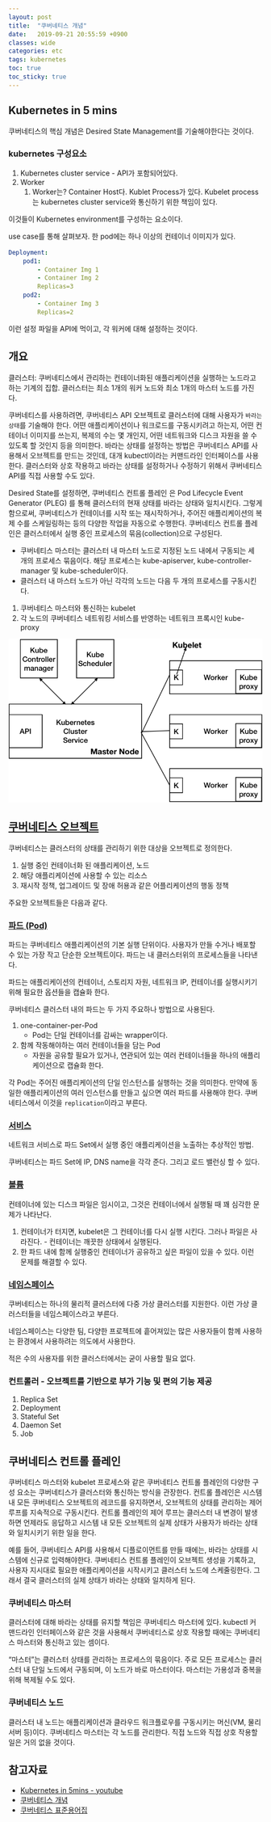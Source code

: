 ```yaml
---
layout: post
title:  "쿠버네티스 개념"
date:   2019-09-21 20:55:59 +0900
classes: wide
categories: etc
tags: kubernetes
toc: true
toc_sticky: true
---
```


## Kubernetes in 5 mins

쿠버네티스의 핵심 개념은 Desired State Management를 기술해야한다는 것이다.

### kubernetes 구성요소

1. Kubernetes cluster service - API가 포함되어있다.
2. Worker
   1. Worker는? Container Host다. Kublet Process가 있다. Kubelet process는 kubernetes cluster service와 통신하기 위한 책임이 있다.

이것들이 Kubernetes environment를 구성하는 요소이다.

use case를 통해 살펴보자.
한 pod에는 하나 이상의 컨테이너 이미지가 있다.

```yaml
Deployment:
    pod1:
        - Container Img 1
        - Container Img 2
        Replicas=3
    pod2:
        - Container Img 3
        Replicas=2
```

이런 설정 파일을 API에 먹이고, 각 워커에 대해 설정하는 것이다.

## 개요

클러스터: 쿠버네티스에서 관리하는 컨테이너화된 애플리케이션을 실행하는 노드라고 하는 기계의 집합. 클러스터는 최소 1개의 워커 노드와 최소 1개의 마스터 노드를 가진다.

쿠버네티스를 사용하려면, 쿠버네티스 API 오브젝트로 클러스터에 대해 사용자가 `바라는 상태`를 기술해야 한다.
어떤 애플리케이션이나 워크로드를 구동시키려고 하는지, 어떤 컨테이너 이미지를 쓰는지, 복제의 수는 몇 개인지, 어떤 네트워크와 디스크 자원을 쓸 수 있도록 할 것인지 등을 의미한다. 바라는 상태를 설정하는 방법은 쿠버네티스 API를 사용해서 오브젝트를 만드는 것인데, 대개 kubectl이라는 커맨드라인 인터페이스를 사용한다. 클러스터와 상호 작용하고 바라는 상태를 설정하거나 수정하기 위해서 쿠버네티스 API를 직접 사용할 수도 있다.

Desired State를 설정하면, 쿠버네티스 컨트롤 플레인 은 Pod Lifecycle Event Generator (PLEG) 를 통해 클러스터의 현재 상태를 바라는 상태와 일치시킨다. 그렇게 함으로써, 쿠버네티스가 컨테이너를 시작 또는 재시작하거나, 주어진 애플리케이션의 복제 수를 스케일링하는 등의 다양한 작업을 자동으로 수행한다. 쿠버네티스 컨트롤 플레인은 클러스터에서 실행 중인 프로세스의 묶음(collection)으로 구성된다.

- 쿠버네티스 마스터는 클러스터 내 마스터 노드로 지정된 노드 내에서 구동되는 세 개의 프로세스 묶음이다. 해당 프로세스는 kube-apiserver, kube-controller-manager 및 kube-scheduler이다.
- 클러스터 내 마스터 노드가 아닌 각각의 노드는 다음 두 개의 프로세스를 구동시킨다.

1. 쿠버네티스 마스터와 통신하는 kubelet
2. 각 노드의 쿠버네티스 네트워킹 서비스를 반영하는 네트워크 프록시인 kube-proxy

![kubernetes concept](/assets/img/kubernetes/k8s-concept.png)

## [쿠버네티스 오브젝트](https://kubernetes.io/docs/concepts/overview/working-with-objects/kubernetes-objects/)

쿠버네티스는 클러스터의 상태를 관리하기 위한 대상을 오브젝트로 정의한다.

1. 실행 중인 컨테이너화 된 애플리케이션, 노드
2. 해당 애플리케이션에 사용할 수 있는 리소스
3. 재시작 정책, 업그레이드 및 장애 허용과 같은 어플리케이션의 행동 정책

주요한 오브젝트들은 다음과 같다.

### [파드 (Pod)](https://kubernetes.io/docs/concepts/workloads/pods/pod-overview/)

파드는 쿠버네티스 애플리케이션의 기본 실행 단위이다. 사용자가 만들 수거나 배포할 수 있는 가장 작고 단순한 오브젝트이다. 파드는 내 클러스터위의 프로세스들을 나타낸다.

파드는 애플리케이션의 컨테이너, 스토리지 자원, 네트워크 IP, 컨테이너를 실행시키기 위해 필요한 옵션들을 캡슐화 한다.

쿠버네티스 클러스터 내의 파드는 두 가지 주요하나 방법으로 사용된다.

1. one-container-per-Pod
   - Pod는 단일 컨테이너를 감싸는 wrapper이다.
2. 함께 작동해야하는 여러 컨테이너들을 담는 Pod
   - 자원을 공유할 필요가 있거나, 연관되어 있는 여러 컨테이너들을 하나의 애플리케이션으로 캡슐화 한다.

각 Pod는 주어진 애플리케이션의 단일 인스턴스를 실행하는 것을 의미한다. 만약에 동일한 애플리케이션의 여러 인스턴스를 만들고 싶으면 여러 파드를 사용해야 한다. 쿠버네티스에서 이것을 `replication`이라고 부른다.

### [서비스](https://kubernetes.io/docs/concepts/services-networking/service/)

네트워크 서비스로 파드 Set에서 실행 중인 애플리케이션을 노출하는 추상적인 방법.

쿠버네티스는 파드 Set에 IP, DNS name을 각각 준다. 그리고 로드 밸런싱 할 수 있다.

### [볼륨](https://kubernetes.io/docs/concepts/storage/volumes/)

컨테이너에 있는 디스크 파일은 임시이고, 그것은 컨테이너에서 실행될 때 꽤 심각한 문제가 나타난다.

1. 컨테이너가 터지면, kubelet은 그 컨테이너를 다시 실행 시킨다. 그러나 파일은 사라진다. - 컨테이너는 깨끗한 상태에서 실행된다.
2. 한 파드 내에 함께 실행중인 컨테이너가 공유하고 싶은 파일이 있을 수 있다. 이런 문제를 해결할 수 있다.

### [네임스페이스](https://kubernetes.io/docs/concepts/overview/working-with-objects/namespaces/)

쿠버네티스는 하나의 물리적 클러스터에 다중 가상 클러스터를 지원한다. 이런 가상 클러스터들을 네임스페이스라고 부른다.

네임스페이스는 다양한 팀, 다양한 프로젝트에 흩어져있는 많은 사용자들이 함께 사용하는 환경에서 사용하려는 의도에서 사용한다.

적은 수의 사용자를 위한 클러스터에서는 굳이 사용할 필요 없다.

### 컨트롤러 - 오브젝트를 기반으로 부가 기능 및 편의 기능 제공

1. Replica Set
2. Deployment
3. Stateful Set
4. Daemon Set
5. Job

## 쿠버네티스 컨트롤 플레인

쿠버네티스 마스터와 kubelet 프로세스와 같은 쿠버네티스 컨트롤 플레인의 다양한 구성 요소는 쿠버네티스가 클러스터와 통신하는 방식을 관장한다. 컨트롤 플레인은 시스템 내 모든 쿠버네티스 오브젝트의 레코드를 유지하면서, 오브젝트의 상태를 관리하는 제어 루프를 지속적으로 구동시킨다. 컨트롤 플레인의 제어 루프는 클러스터 내 변경이 발생하면 언제라도 응답하고 시스템 내 모든 오브젝트의 실제 상태가 사용자가 바라는 상태와 일치시키기 위한 일을 한다.

예를 들어, 쿠버네티스 API를 사용해서 디플로이먼트를 만들 때에는, 바라는 상태를 시스템에 신규로 입력해야한다. 쿠버네티스 컨트롤 플레인이 오브젝트 생성을 기록하고, 사용자 지시대로 필요한 애플리케이션을 시작시키고 클러스터 노드에 스케줄링한다. 그래서 결국 클러스터의 실제 상태가 바라는 상태와 일치하게 된다.

### 쿠버네티스 마스터

클러스터에 대해 바라는 상태를 유지할 책임은 쿠버네티스 마스터에 있다. kubectl 커맨드라인 인터페이스와 같은 것을 사용해서 쿠버네티스로 상호 작용할 때에는 쿠버네티스 마스터와 통신하고 있는 셈이다.

“마스터”는 클러스터 상태를 관리하는 프로세스의 묶음이다. 주로 모든 프로세스는 클러스터 내 단일 노드에서 구동되며, 이 노드가 바로 마스터이다. 마스터는 가용성과 중복을 위해 복제될 수도 있다.

### 쿠버네티스 노드

클러스터 내 노드는 애플리케이션과 클라우드 워크플로우를 구동시키는 머신(VM, 물리 서버 등)이다. 쿠버네티스 마스터는 각 노드를 관리한다. 직접 노드와 직접 상호 작용할 일은 거의 없을 것이다.

## 참고자료

- [Kubernetes in 5mins - youtube](https://www.youtube.com/watch?v=PH-2FfFD2PU)
- [쿠버네티스 개념](https://kubernetes.io/ko/docs/concepts/)
- [쿠버네티스 표준용어집](https://kubernetes.io/ko/docs/reference/glossary/?all=true#term-cluster)

